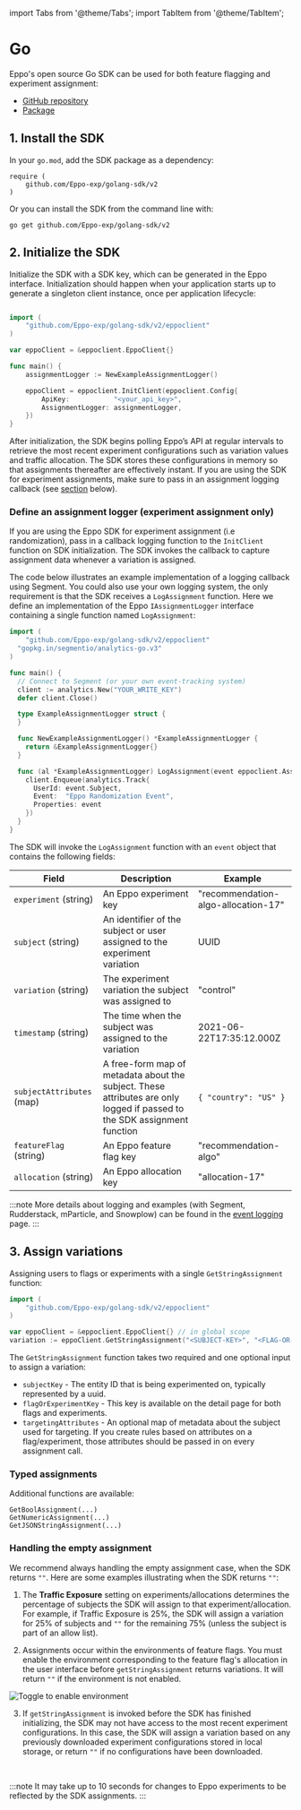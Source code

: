 import Tabs from '@theme/Tabs';
import TabItem from '@theme/TabItem';

# Go

Eppo's open source Go SDK can be used for both feature flagging and experiment assignment:

- [GitHub repository](https://github.com/Eppo-exp/golang-sdk)
- [Package](https://pkg.go.dev/github.com/Eppo-exp/golang-sdk)

## 1. Install the SDK

In your `go.mod`, add the SDK package as a dependency:

```
require (
	github.com/Eppo-exp/golang-sdk/v2
)
```

Or you can install the SDK from the command line with:

```
go get github.com/Eppo-exp/golang-sdk/v2
```

## 2. Initialize the SDK

Initialize the SDK with a SDK key, which can be generated in the Eppo interface. Initialization should happen when your application starts up to generate a singleton client instance, once per application lifecycle:

```go

import (
	"github.com/Eppo-exp/golang-sdk/v2/eppoclient"
)

var eppoClient = &eppoclient.EppoClient{}

func main() {
	assignmentLogger := NewExampleAssignmentLogger()

	eppoClient = eppoclient.InitClient(eppoclient.Config{
		ApiKey:           "<your_api_key>",
		AssignmentLogger: assignmentLogger,
	})
}
```

After initialization, the SDK begins polling Eppo’s API at regular intervals to retrieve the most recent experiment configurations such as variation values and traffic allocation. The SDK stores these configurations in memory so that assignments thereafter are effectively instant. If you are using the SDK for experiment assignments, make sure to pass in an assignment logging callback (see [section](#define-an-assignment-logger-experiment-assignment-only) below).

### Define an assignment logger (experiment assignment only)

If you are using the Eppo SDK for experiment assignment (i.e randomization), pass in a callback logging function to the `InitClient` function on SDK initialization. The SDK invokes the callback to capture assignment data whenever a variation is assigned.

The code below illustrates an example implementation of a logging callback using Segment. You could also use your own logging system, the only requirement is that the SDK receives a `LogAssignment` function. Here we define an implementation of the Eppo `IAssignmentLogger` interface containing a single function named `LogAssignment`:

```go
import (
	"github.com/Eppo-exp/golang-sdk/v2/eppoclient"
  "gopkg.in/segmentio/analytics-go.v3"
)

func main() {
  // Connect to Segment (or your own event-tracking system)
  client := analytics.New("YOUR_WRITE_KEY")
  defer client.Close()

  type ExampleAssignmentLogger struct {
  }

  func NewExampleAssignmentLogger() *ExampleAssignmentLogger {
    return &ExampleAssignmentLogger{}
  }

  func (al *ExampleAssignmentLogger) LogAssignment(event eppoclient.AssignmentEvent) {
    client.Enqueue(analytics.Track{
      UserId: event.Subject,
      Event:  "Eppo Randomization Event",
      Properties: event
    })
  }
}
```

The SDK will invoke the `LogAssignment` function with an `event` object that contains the following fields:

| Field                     | Description                                                                                                              | Example                             |
| ------------------------- | ------------------------------------------------------------------------------------------------------------------------ | ----------------------------------- |
| `experiment` (string)     | An Eppo experiment key                                                                                                   | "recommendation-algo-allocation-17" |
| `subject` (string)        | An identifier of the subject or user assigned to the experiment variation                                                | UUID                                |
| `variation` (string)      | The experiment variation the subject was assigned to                                                                     | "control"                           |
| `timestamp` (string)      | The time when the subject was assigned to the variation                                                                  | 2021-06-22T17:35:12.000Z            |
| `subjectAttributes` (map) | A free-form map of metadata about the subject. These attributes are only logged if passed to the SDK assignment function | `{ "country": "US" }`               |
| `featureFlag` (string)    | An Eppo feature flag key                                                                                                 | "recommendation-algo"               |
| `allocation` (string)     | An Eppo allocation key                                                                                                   | "allocation-17"                     |

:::note
More details about logging and examples (with Segment, Rudderstack, mParticle, and Snowplow) can be found in the [event logging](/guides/event-logging/) page.
:::

## 3. Assign variations

Assigning users to flags or experiments with a single `GetStringAssignment` function:

```go
import (
	"github.com/Eppo-exp/golang-sdk/v2/eppoclient"
)

var eppoClient = &eppoclient.EppoClient{} // in global scope
variation := eppoClient.GetStringAssignment("<SUBJECT-KEY>", "<FLAG-OR-EXPERIMENT-KEY>", <TARGETING_ATTRIBUTES>);
```

The `GetStringAssignment` function takes two required and one optional input to assign a variation:

- `subjectKey` - The entity ID that is being experimented on, typically represented by a uuid.
- `flagOrExperimentKey` - This key is available on the detail page for both flags and experiments.
- `targetingAttributes` - An optional map of metadata about the subject used for targeting. If you create rules based on attributes on a flag/experiment, those attributes should be passed in on every assignment call.

### Typed assignments

Additional functions are available:

```
GetBoolAssignment(...)
GetNumericAssignment(...)
GetJSONStringAssignment(...)
```

### Handling the empty assignment

We recommend always handling the empty assignment case, when the SDK returns `""`. Here are some examples illustrating when the SDK returns `""`:

1. The **Traffic Exposure** setting on experiments/allocations determines the percentage of subjects the SDK will assign to that experiment/allocation. For example, if Traffic Exposure is 25%, the SDK will assign a variation for 25% of subjects and `""` for the remaining 75% (unless the subject is part of an allow list).

2. Assignments occur within the environments of feature flags. You must enable the environment corresponding to the feature flag's allocation in the user interface before `getStringAssignment` returns variations. It will return `""` if the environment is not enabled.

![Toggle to enable environment](/img/feature-flagging/enable-environment.png)

3.  If `getStringAssignment` is invoked before the SDK has finished initializing, the SDK may not have access to the most recent experiment configurations. In this case, the SDK will assign a variation based on any previously downloaded experiment configurations stored in local storage, or return `""` if no configurations have been downloaded.

<br />

:::note
It may take up to 10 seconds for changes to Eppo experiments to be reflected by the SDK assignments.
:::
